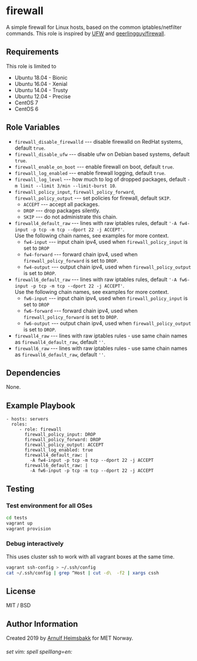 firewall
=========

A simple firewall for Linux hosts, based on the common iptables/netfilter commands. This role is inspired by [UFW](https://en.wikipedia.org/wiki/Uncomplicated_Firewall "Uncomplicated Firewall") and [geerlingguy/firewall](https://github.com/geerlingguy/ansible-role-firewall).

Requirements
------------

This role is limited to

* Ubuntu 18.04 - Bionic
* Ubuntu 16.04 - Xenial
* Ubuntu 14.04 - Trusty
* Ubuntu 12.04 - Precise
* CentOS 7
* CentOS 6

Role Variables
--------------

* `firewall_disable_firewalld` --- disable firewalld on RedHat systems, default `true`.
* `firewall_disable_ufw` --- disable ufw on Debian based systems, default `true`.
* `firewall_enable_on_boot` --- enable firewall on boot, default `true`.
* `firewall_log_enabled` --- enable firewall logging, default `true`.
* `firewall_log_level` --- how much to log of dropped packages, default `-m limit --limit 3/min --limit-burst 10`.
* `firewall_policy_input`, `firewall_policy_forward`, `firewall_policy_output` --- set policies for firewall, default `SKIP`.
  * `ACCEPT` --- accept all packages.
  * `DROP` --- drop packages silently.
  * `SKIP` --- do not administrate this chain.
* `firewall4_default_raw` --- lines with raw iptables rules, default `'-A fw4-input -p tcp -m tcp --dport 22 -j ACCEPT'`.  
    Use the following chain names, see examples for more context.
    * `fw4-input` --- input chain ipv4, used when `firewall_policy_input` is set to `DROP`
    * `fw4-forward` --- forward chain ipv4, used when `firewall_policy_forward` is set to `DROP`.
    * `fw4-output` --- output chain ipv4, used when `firewall_policy_output` is set to `DROP`.
* `firewall6_default_raw` --- lines with raw iptables rules, default `'-A fw6-input -p tcp -m tcp --dport 22 -j ACCEPT'`.  
    Use the following chain names, see examples for more context.
    * `fw6-input` --- input chain ipv4, used when `firewall_policy_input` is set to `DROP`
    * `fw6-forward` --- forward chain ipv4, used when `firewall_policy_forward` is set to `DROP`.
    * `fw6-output` --- output chain ipv4, used when `firewall_policy_output` is set to `DROP`.
* `firewall4_raw` --- lines with raw iptables rules - use same chain names as `firewall4_default_raw`, default `''`.
* `firewall6_raw` --- lines with raw iptables rules - use same chain names as `firewall6_default_raw`, default `''`.


Dependencies
------------

None.

Example Playbook
----------------

    - hosts: servers
      roles:
         - role: firewall
           firewall_policy_input: DROP
           firewall_policy_forward: DROP
           firewall_policy_output: ACCEPT
           firewall_log_enabled: true
           firewall4_default_raw: |
             -A fw4-input -p tcp -m tcp --dport 22 -j ACCEPT
           firewall6_default_raw: |
             -A fw6-input -p tcp -m tcp --dport 22 -j ACCEPT

Testing
-------

### Test environment for all OSes

```bash
cd tests
vagrant up
vagrant provision
```

### Debug interactively

This uses cluster ssh to work with all vagrant boxes at the same time.

```bash
vagrant ssh-config > ~/.ssh/config
cat ~/.ssh/config | grep ^Host | cut -d\  -f2 | xargs cssh
```

License
-------

MIT / BSD

Author Information
------------------

Created 2019 by [Arnulf Heimsbakk](mailto:arnulf.heimsbakk@met.no) for MET Norway.

###### set vim: spell spelllang=en:
